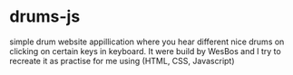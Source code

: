 # drums-js
simple drum website appillication where you hear different nice drums on clicking on certain keys in keyboard.
It were build by WesBos and I try to recreate it as practise for me using (HTML, CSS, Javascript)
